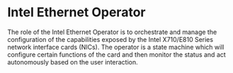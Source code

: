 # Intel Ethernet Operator

The role of the Intel Ethernet Operator is to orchestrate and manage the configuration
of the capabilities exposed by the Intel X710/E810 Series network interface cards (NICs).
The operator is a state machine which will configure certain functions of the card
and then monitor the status and act autonomously based on the user interaction.
